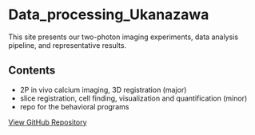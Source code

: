# Data_processing_Ukanazawa

This site presents our two-photon imaging experiments, data analysis pipeline, and representative results.

## Contents

- 2P in vivo calcium imaging, 3D registration (major)
- slice registration, cell finding, visualization and quantification (minor)
- repo for the behavioral programs

[View GitHub Repository](https://github.com/qingruiliu/data_processing_Ukanazawa)
